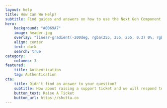 ```yaml
---
layout: help
title: How Can We Help?
subtitle: Find guides and answers on how to use the Next Gen Component Library
hero:
    background: "#0069A7"
    image: header.jpg
    overlay: "linear-gradient(-200deg, rgba(255, 255, 255, 0.3) 0%, rgba(255, 255, 255, 0.3) 53%, rgba(255, 255, 255, 0.3) 100%)"
    align: center
    text: dark
    search: true
category:
    columns: 3
featured:
    title: Authentication
    tag: Authentication
cta:
    title: Didn't find an answer to your question?
    subtitle: How about raising a support ticket and we will respond to you asap.
    button_text: Raise A Ticket   
    button_url: https://shutta.co     
---
```

